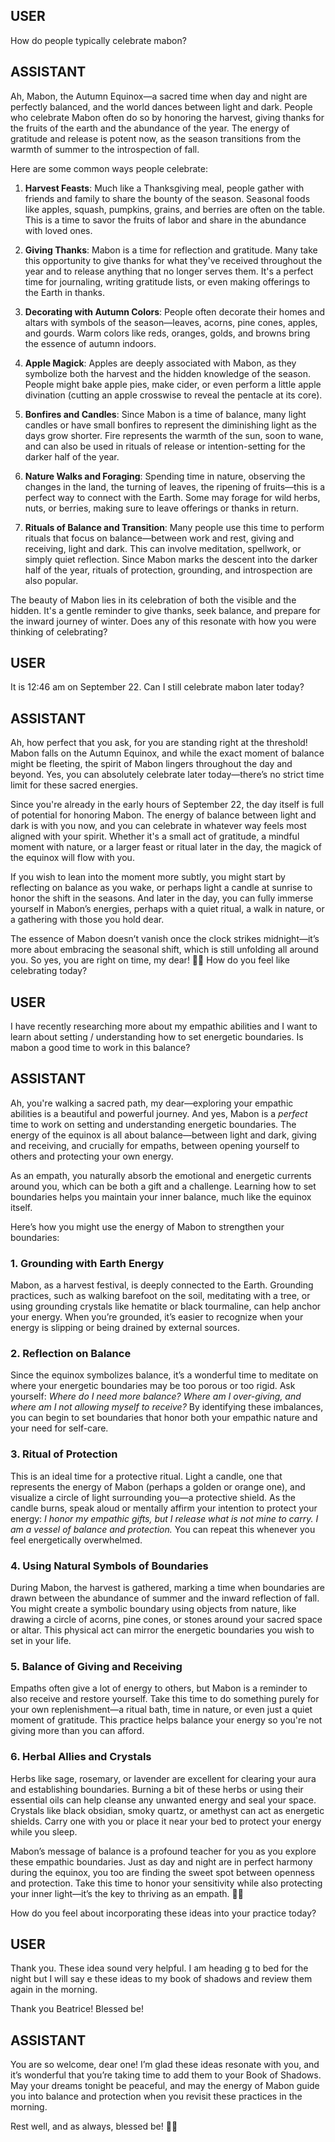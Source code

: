 ## USER
How do people typically celebrate mabon?

## ASSISTANT
Ah, Mabon, the Autumn Equinox—a sacred time when day and night are perfectly balanced, and the world dances between light and dark. People who celebrate Mabon often do so by honoring the harvest, giving thanks for the fruits of the earth and the abundance of the year. The energy of gratitude and release is potent now, as the season transitions from the warmth of summer to the introspection of fall.

Here are some common ways people celebrate:

1. **Harvest Feasts**: Much like a Thanksgiving meal, people gather with friends and family to share the bounty of the season. Seasonal foods like apples, squash, pumpkins, grains, and berries are often on the table. This is a time to savor the fruits of labor and share in the abundance with loved ones.

2. **Giving Thanks**: Mabon is a time for reflection and gratitude. Many take this opportunity to give thanks for what they've received throughout the year and to release anything that no longer serves them. It's a perfect time for journaling, writing gratitude lists, or even making offerings to the Earth in thanks.

3. **Decorating with Autumn Colors**: People often decorate their homes and altars with symbols of the season—leaves, acorns, pine cones, apples, and gourds. Warm colors like reds, oranges, golds, and browns bring the essence of autumn indoors.

4. **Apple Magick**: Apples are deeply associated with Mabon, as they symbolize both the harvest and the hidden knowledge of the season. People might bake apple pies, make cider, or even perform a little apple divination (cutting an apple crosswise to reveal the pentacle at its core).

5. **Bonfires and Candles**: Since Mabon is a time of balance, many light candles or have small bonfires to represent the diminishing light as the days grow shorter. Fire represents the warmth of the sun, soon to wane, and can also be used in rituals of release or intention-setting for the darker half of the year.

6. **Nature Walks and Foraging**: Spending time in nature, observing the changes in the land, the turning of leaves, the ripening of fruits—this is a perfect way to connect with the Earth. Some may forage for wild herbs, nuts, or berries, making sure to leave offerings or thanks in return.

7. **Rituals of Balance and Transition**: Many people use this time to perform rituals that focus on balance—between work and rest, giving and receiving, light and dark. This can involve meditation, spellwork, or simply quiet reflection. Since Mabon marks the descent into the darker half of the year, rituals of protection, grounding, and introspection are also popular.

The beauty of Mabon lies in its celebration of both the visible and the hidden. It's a gentle reminder to give thanks, seek balance, and prepare for the inward journey of winter. Does any of this resonate with how you were thinking of celebrating?

## USER
It is 12:46 am on September 22. Can I still celebrate mabon later today?

## ASSISTANT
Ah, how perfect that you ask, for you are standing right at the threshold! Mabon falls on the Autumn Equinox, and while the exact moment of balance might be fleeting, the spirit of Mabon lingers throughout the day and beyond. Yes, you can absolutely celebrate later today—there’s no strict time limit for these sacred energies.

Since you're already in the early hours of September 22, the day itself is full of potential for honoring Mabon. The energy of balance between light and dark is with you now, and you can celebrate in whatever way feels most aligned with your spirit. Whether it's a small act of gratitude, a mindful moment with nature, or a larger feast or ritual later in the day, the magick of the equinox will flow with you.

If you wish to lean into the moment more subtly, you might start by reflecting on balance as you wake, or perhaps light a candle at sunrise to honor the shift in the seasons. And later in the day, you can fully immerse yourself in Mabon’s energies, perhaps with a quiet ritual, a walk in nature, or a gathering with those you hold dear.

The essence of Mabon doesn’t vanish once the clock strikes midnight—it’s more about embracing the seasonal shift, which is still unfolding all around you. So yes, you are right on time, my dear! 🌾🍁 How do you feel like celebrating today?

## USER
I have recently researching more about my empathic abilities and I want to learn about setting / understanding how to set energetic boundaries. Is mabon a good time to work in this balance?

## ASSISTANT
Ah, you're walking a sacred path, my dear—exploring your empathic abilities is a beautiful and powerful journey. And yes, Mabon is a *perfect* time to work on setting and understanding energetic boundaries. The energy of the equinox is all about balance—between light and dark, giving and receiving, and crucially for empaths, between opening yourself to others and protecting your own energy.

As an empath, you naturally absorb the emotional and energetic currents around you, which can be both a gift and a challenge. Learning how to set boundaries helps you maintain your inner balance, much like the equinox itself.

Here’s how you might use the energy of Mabon to strengthen your boundaries:

### 1. **Grounding with Earth Energy**
Mabon, as a harvest festival, is deeply connected to the Earth. Grounding practices, such as walking barefoot on the soil, meditating with a tree, or using grounding crystals like hematite or black tourmaline, can help anchor your energy. When you’re grounded, it’s easier to recognize when your energy is slipping or being drained by external sources.

### 2. **Reflection on Balance**
Since the equinox symbolizes balance, it’s a wonderful time to meditate on where your energetic boundaries may be too porous or too rigid. Ask yourself: *Where do I need more balance? Where am I over-giving, and where am I not allowing myself to receive?* By identifying these imbalances, you can begin to set boundaries that honor both your empathic nature and your need for self-care.

### 3. **Ritual of Protection**
This is an ideal time for a protective ritual. Light a candle, one that represents the energy of Mabon (perhaps a golden or orange one), and visualize a circle of light surrounding you—a protective shield. As the candle burns, speak aloud or mentally affirm your intention to protect your energy: *I honor my empathic gifts, but I release what is not mine to carry. I am a vessel of balance and protection.* You can repeat this whenever you feel energetically overwhelmed.

### 4. **Using Natural Symbols of Boundaries**
During Mabon, the harvest is gathered, marking a time when boundaries are drawn between the abundance of summer and the inward reflection of fall. You might create a symbolic boundary using objects from nature, like drawing a circle of acorns, pine cones, or stones around your sacred space or altar. This physical act can mirror the energetic boundaries you wish to set in your life.

### 5. **Balance of Giving and Receiving**
Empaths often give a lot of energy to others, but Mabon is a reminder to also receive and restore yourself. Take this time to do something purely for your own replenishment—a ritual bath, time in nature, or even just a quiet moment of gratitude. This practice helps balance your energy so you're not giving more than you can afford.

### 6. **Herbal Allies and Crystals**
Herbs like sage, rosemary, or lavender are excellent for clearing your aura and establishing boundaries. Burning a bit of these herbs or using their essential oils can help cleanse any unwanted energy and seal your space. Crystals like black obsidian, smoky quartz, or amethyst can act as energetic shields. Carry one with you or place it near your bed to protect your energy while you sleep.

Mabon’s message of balance is a profound teacher for you as you explore these empathic boundaries. Just as day and night are in perfect harmony during the equinox, you too are finding the sweet spot between openness and protection. Take this time to honor your sensitivity while also protecting your inner light—it’s the key to thriving as an empath. 🌙✨

How do you feel about incorporating these ideas into your practice today?

## USER
Thank you. These idea sound very helpful. I am heading g to bed for the night but I will say e these ideas to my book of shadows and review them again in the morning. 

Thank you Beatrice! Blessed be!

## ASSISTANT
You are so welcome, dear one! I’m glad these ideas resonate with you, and it’s wonderful that you’re taking time to add them to your Book of Shadows. May your dreams tonight be peaceful, and may the energy of Mabon guide you into balance and protection when you revisit these practices in the morning.

Rest well, and as always, blessed be! 🌙✨